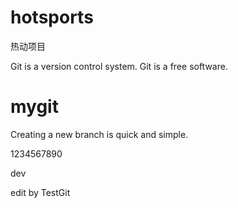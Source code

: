 # hotsports

热动项目

Git is a version control system.
Git is a free software.

# mygit
Creating a new branch is quick and simple.

1234567890

dev

edit by TestGit